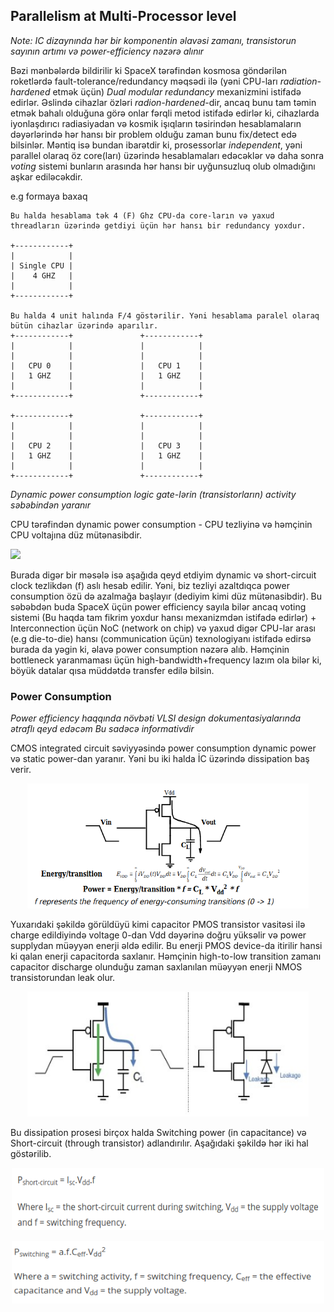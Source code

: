 ## Parallelism at Multi-Processor level
_Note: IC dizaynında hər bir komponentin əlavəsi zamanı, transistorun sayının artımı və power-efficiency nəzərə alınır_

Bəzi mənbələrdə bildirilir ki SpaceX tərəfindən kosmosa göndərilən roketlərdə fault-tolerance/redundancy məqsədi ilə (yəni CPU-ları *radiation-hardened* etmək üçün) *Dual modular redundancy* mexanizmini istifadə edirlər. Əslində cihazlar özləri *radion-hardened*-dir, ancaq bunu tam təmin etmək bahalı olduğuna görə onlar fərqli metod istifadə edirlər ki, cihazlarda iyonlaşdırıcı radiasiyadan və kosmik işıqların təsirindən hesablamaların dəyərlərində hər hansı bir problem olduğu zaman bunu fix/detect edə bilsinlər. Məntiq isə bundan ibarətdir ki, prosessorlar _independent_, yəni parallel olaraq öz core(ları) üzərində hesablamaları edəcəklər və daha sonra _voting_ sistemi bunların arasında hər hansı bir uyğunsuzluq olub olmadığını aşkar ediləcəkdir.

e.g formaya baxaq
```
Bu halda hesablama tək 4 (F) Ghz CPU-da core-ların və yaxud threadların üzərində getdiyi üçün hər hansı bir redundancy yoxdur.

+------------+
|            |
| Single CPU |
|    4 GHZ   |
|            |
+------------+

Bu halda 4 unit halında F/4 göstərilir. Yəni hesablama paralel olaraq bütün cihazlar üzərində aparılır. 
+------------+               +------------+
|            |               |            |
|            |               |            |
|   CPU 0    |               |   CPU 1    |
|   1 GHZ    |               |   1 GHZ    |
|            |               |            |
+------------+               +------------+

+------------+               +------------+
|            |               |            |
|            |               |            |
|   CPU 2    |               |   CPU 3    |
|   1 GHZ    |               |   1 GHZ    |
|            |               |            |
+------------+               +------------+

```
_Dynamic power consumption logic gate-lərin (transistorların) activity səbəbindən yaranır_

CPU tərəfindən dynamic power consumption - CPU tezliyinə və həmçinin CPU voltajına düz mütənasibdir.

<img src="https://render.githubusercontent.com/render/math?math=P_{dyn}=CV^{2}f&mode=inline">

Burada digər bir məsələ isə aşağıda qeyd etdiyim dynamic və short-circuit clock tezlikdən (f) aslı hesab edilir. Yəni, biz tezliyi azaltdıqca power consumption özü də azalmağa başlayır (dediyim kimi düz mütənasibdir). Bu səbəbdən buda SpaceX üçün power efficiency sayıla bilər ancaq voting sistemi (Bu haqda tam fikrim yoxdur hansı mexanizmdən istifadə edirlər) + Interconnection üçün NoC (network on chip) və yaxud digər CPU-lar arası (e.g die-to-die) hansı (communication üçün) texnologiyanı istifadə edirsə burada da yəgin ki, əlavə power consumption nəzərə alıb. Həmçinin bottleneck yaranmaması üçün high-bandwidth+frequency lazım ola bilər ki, böyük datalar qısa müddətdə transfer edilə bilsin.


### Power Consumption
_Power efficiency haqqında növbəti VLSI design dokumentasiyalarında ətraflı qeyd edəcəm_ 
*Bu sadəcə informativdir*

CMOS integrated circuit səviyyəsində power consumption dynamic power və static power-dan yaranır. Yəni bu iki halda İC üzərində dissipation baş verir.
<p align="center">
<img src="https://raw.githubusercontent.com/goupaz/leet/master/assets/Screenshot_2020-06-28%20lecture14%20ppt%20-%20lecture9%20pdf.png?token=ADK475KRLY37NOXVI2XJ25DBLDEMW" style="max-width:100%;" width="450" height="200">
</p>

Yuxarıdaki şəkildə görüldüyü kimi capacitor PMOS transistor vasitəsi ilə charge edildiyində voltage 0-dan Vdd dəyərinə doğru yüksəlir və power supplydan müəyyən enerji əldə edilir. Bu enerji PMOS device-da itirilir hansi ki qalan enerji capacitorda saxlanır. Həmçinin high-to-low transition zamanı capacitor discharge olunduğu zaman saxlanılan müəyyən enerji NMOS transistorundan leak olur.
<p align="center">

<img src="https://raw.githubusercontent.com/goupaz/leet/master/assets/Dissipation-in-CMOS.jpg?token=ADK475KDCVACGJG7AZGKHUDBLDENY" style="max-width:100%;" width="450" height="200">
</p>
Bu dissipation prosesi birçox halda Switching power (in capacitance) və Short-circuit (through transistor) adlandırılır. Aşağıdaki şəkildə hər iki hal göstərilib.
<p align="center">
<img src="https://raw.githubusercontent.com/goupaz/leet/master/assets/Screenshot_2020-06-28%20Power%20Consumption%20-%20Semiconductor%20Engineering(2).png?token=ADK475P7NDXYRC4JDF7LWILBLDEPU" style="max-width:100%;" width="500" height="100">
</p>

<p align="center">
<img src="https://raw.githubusercontent.com/goupaz/leet/master/assets/Screenshot_2020-06-28%20Power%20Consumption%20-%20Semiconductor%20Engineering(1).png?token=ADK475ORLID5TQZ625WAAQTBLDEO6" style="max-width:100%;" width="500" height="100">
</p>

